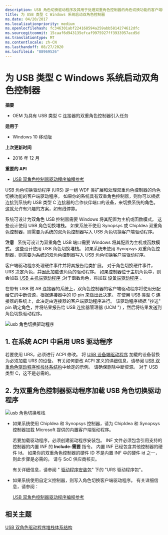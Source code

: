 ```yaml
---
description: USB 角色切换驱动程序及其用于处理双重角色控制器的角色切换功能的客户端驱动程序。
title: 为 USB 类型 C Windows 系统启动双角色控制器
ms.date: 04/20/2017
ms.localizationpriority: medium
ms.openlocfilehash: fc346301abf224168594a259abb5814274612dfc
ms.sourcegitcommit: 15caaf6d943135efcaf9975927ff3933957acd5d
ms.translationtype: MT
ms.contentlocale: zh-CN
ms.lasthandoff: 08/27/2020
ms.locfileid: "88969526"
---
```

# <a name="bring-up-the-dual-role-controller-for-a-usb-type-c-windows-system"></a>为 USB 类型 C Windows 系统启动双角色控制器


**摘要**

-   OEM 为具有 USB 类型 C 连接器的双重角色控制器引入任务

**适用于**

-   Windows 10 移动版

**上次更新时间**

-   2016 年 12 月

**重要的 API**

-   [USB 双角色控制器驱动程序编程参考](https://docs.microsoft.com/previous-versions/windows/hardware/drivers/mt628026(v=vs.85))

USB 角色切换驱动程序 (URS) 是一组 WDF 类扩展和处理双重角色控制器的角色切换功能的客户端驱动程序。 如果你的系统具有双重角色控制器，则你可以根据连接到系统的 USB 类型 C 连接器的合作伙伴端口的设备，来切换系统的角色。 这就允许有兴趣的方案，如有线停靠。

系统可设计为双角色 USB 控制器需要 Windows 将其配置为主机或函数模式。 这些设计使用 USB 角色切换堆栈。 如果系统不使用 Synopsys 或 ChipIdea 双重角色控制器，则需要为系统的双角色控制器写入 USB 角色切换客户端驱动程序。

**注意**   系统可设计为双重角色 USB 端口需要 Windows 将其配置为主机或函数模式。 这些设计使用 USB 角色切换堆栈。 如果系统未使用 Synopsys 双重角色控制器，则需要为系统的双角色控制器写入 USB 角色切换客户端驱动程序。

 

客户端驱动程序处理硬件事件并将其报告给类扩展。 对于角色切换硬件事件，URS 决定角色，并因此加载该角色的驱动程序。 如果控制器位于主机角色中，则会加载 [USB 主机端驱动程序](usb-3-0-driver-stack-architecture.md) ;对于函数角色，将加载 [设备端驱动程序](usb-device-side-drivers-in-windows.md) 。

在带有 USB 微 AB 连接器的系统上，双角色控制器的客户端驱动程序将使用分配给它的中断资源，根据连接器中的 ID pin 来做出此决定。 在使用 USB 类型 C 连接器的系统上，此决定由连接器的客户端驱动程序进行。 该驱动程序根据 "抄送" pin 确定角色，并将结果报告给 USB 连接器管理器 (UCM ") ，然后将结果发送到角色切换驱动程序。

![usb 角色切换驱动程序](images/urs.png)

## <a name="1-enable-the-urs-driver-in-system-acpi"></a>1. 在系统 ACPI 中启用 URS 驱动程序


若要使用 URS，必须进行 ACPI 修改。 将 [USB 设备端驱动程序](usb-device-side-drivers-in-windows.md) 加载的设备替换为必须加载 URS 的设备。 有关如何更改 ACPI 定义的详细信息，请参阅 [USB 双重角色驱动程序堆栈体系结构](usb-dual-role-driver-stack-architecture.md)中给定的示例。 请确保删除中断资源。 对于 USB 类型 C，这不是必需的。

## <a name="2-load-the-usb-role-switch-drivers-for-the-dual-role-controller-driver"></a>2. 为双重角色控制器驱动程序加载 USB 角色切换驱动程序


![usb 角色切换堆栈](images/urs.png)

-   如果系统使用 ChipIdea 和 Synopsys 控制器，请为 ChipIdea 和 Synopsys 控制器加载 Microsoft 提供的内置客户端驱动程序。

    若要加载驱动程序，必须创建驱动程序安装包。 INF 文件必须包含引用支持的控制器的内置 INF 的 **Include-需要** 指令。 内置 INF 已经包含其他控制器的硬件 Id。 如果你的双重角色控制器的硬件 ID 不是内置 INF 中的硬件 id 之一，则此步骤是必需的。 请与 SoC 供应商核实。

    有关详细信息，请参阅 " [驱动程序安装包](usb-dual-role-driver-stack-architecture.md#inf)" 下的 "URS 驱动程序包"。

-   如果系统使用自定义控制器，则写入角色切换客户端驱动程序。 有关详细信息，请参阅：

    [USB 双角色控制器驱动程序编程参考](https://docs.microsoft.com/previous-versions/windows/hardware/drivers/mt628026(v=vs.85))

## <a name="related-topics"></a>相关主题
[USB 双角色驱动程序堆栈体系结构](usb-dual-role-driver-stack-architecture.md)  



